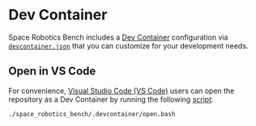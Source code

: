 # Dev Container

Space Robotics Bench includes a [Dev Container](https://containers.dev) configuration via [`devcontainer.json`](https://github.com/AndrejOrsula/space_robotics_bench/blob/main/.devcontainer/devcontainer.json) that you can customize for your development needs.

## Open in VS Code

For convenience, [Visual Studio Code (VS Code)](https://code.visualstudio.com) users can open the repository as a Dev Container by running the following [script](https://github.com/AndrejOrsula/space_robotics_bench/blob/main/.devcontainer/open.bash):

```bash
./space_robotics_bench/.devcontainer/open.bash
```
